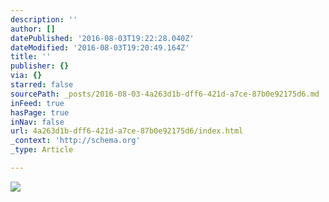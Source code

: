 ```yaml
---
description: ''
author: []
datePublished: '2016-08-03T19:22:28.040Z'
dateModified: '2016-08-03T19:20:49.164Z'
title: ''
publisher: {}
via: {}
starred: false
sourcePath: _posts/2016-08-03-4a263d1b-dff6-421d-a7ce-87b0e92175d6.md
inFeed: true
hasPage: true
inNav: false
url: 4a263d1b-dff6-421d-a7ce-87b0e92175d6/index.html
_context: 'http://schema.org'
_type: Article

---
```

![](https://the-grid-user-content.s3-us-west-2.amazonaws.com/5e24c0d4-daf0-4fe6-82d5-edd6bcd2d865.png)